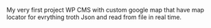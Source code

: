 My very first project
WP CMS with custom google map that have map locator for evrything troth Json and read from file in real time.
